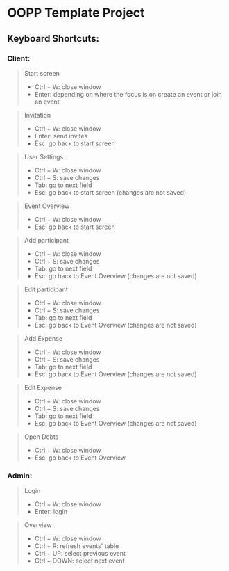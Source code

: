 # OOPP Template Project



## Keyboard Shortcuts:
### Client:
> Start screen 
> * Ctrl + W: close window
> * Enter: depending on where the focus is on create an event or join an event

> Invitation
> * Ctrl + W: close window
> * Enter: send invites
> * Esc: go back to start screen

> User Settings
> * Ctrl + W: close window
> * Ctrl + S: save changes
> * Tab: go to next field
> * Esc: go back to start screen (changes are not saved)

> Event Overview 
> * Ctrl + W: close window
> * Esc: go back to start screen

> Add participant
> * Ctrl + W: close window
> * Ctrl + S: save changes
> * Tab: go to next field
> * Esc: go back to Event Overview (changes are not saved)

> Edit participant
> * Ctrl + W: close window
> * Ctrl + S: save changes
> * Tab: go to next field
> * Esc: go back to Event Overview (changes are not saved)

> Add Expense
> * Ctrl + W: close window
> * Ctrl + S: save changes
> * Tab: go to next field
> * Esc: go back to Event Overview (changes are not saved)

> Edit Expense
> * Ctrl + W: close window
> * Ctrl + S: save changes
> * Tab: go to next field
> * Esc: go back to Event Overview (changes are not saved)

> Open Debts
> * Ctrl + W: close window
> * Esc: go back to Event Overview 

### Admin:

> Login
> * Ctrl + W: close window
> * Enter: login  

> Overview
> * Ctrl + W: close window
> * Ctrl + R: refresh events' table
> * Ctrl + UP: select previous event
> * Ctrl + DOWN: select next event